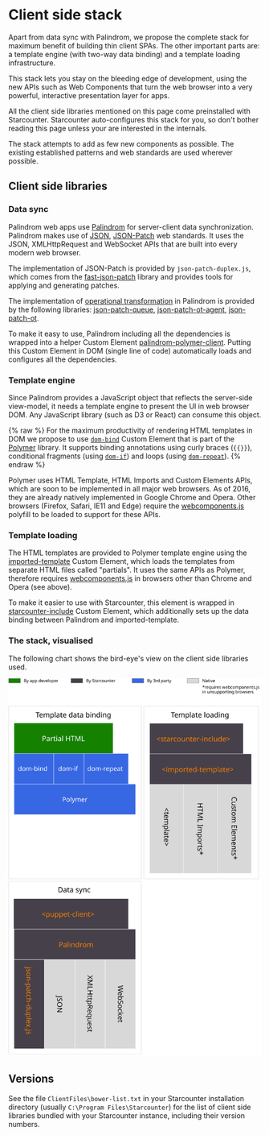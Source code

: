 # Client side stack

Apart from data sync with Palindrom, we propose the complete stack for maximum benefit of building thin client SPAs. The other important parts are: a template engine (with two-way data binding) and a template loading infrastructure.

This stack lets you stay on the bleeding edge of development, using the new APIs such as Web Components that turn the web browser into a very powerful, interactive presentation layer for apps.

All the client side libraries mentioned on this page come preinstalled with Starcounter. Starcounter auto-configures this stack for you, so don't bother reading this page unless your are interested in the internals.

The stack attempts to add as few new components as possible. The existing established patterns and web standards are used wherever possible.

## Client side libraries

### Data sync

Palindrom web apps use [Palindrom](https://github.com/Palindrom/Palindrom) for server-client data synchronization. Palindrom makes use of [JSON](http://www.json.org/), [JSON-Patch](https://tools.ietf.org/html/rfc6902) web standards. It uses the JSON, XMLHttpRequest and WebSocket APIs that are built into every modern web browser.

The implementation of JSON-Patch is provided by `json-patch-duplex.js`, which comes from the [fast-json-patch](https://github.com/Starcounter-Jack/JSON-Patch) library and provides tools for applying and generating patches.

The implementation of [operational transformation](https://en.wikipedia.org/wiki/Operational_transformation) in Palindrom is provided by the following libraries: [json-patch-queue](https://github.com/Palindrom/JSON-Patch-Queue), [json-patch-ot-agent](https://github.com/Palindrom/JSON-Patch-OT-agent), [json-patch-ot](https://github.com/Palindrom/JSON-Patch-OT).

To make it easy to use, Palindrom including all the dependencies is wrapped into a helper Custom Element [palindrom-polymer-client](https://github.com/Palindrom/palindrom-polymer-client). Putting this Custom Element in DOM (single line of code) automatically loads and configures all the dependencies.

### Template engine

Since Palindrom provides a JavaScript object that reflects the server-side view-model, it needs a template engine to present the UI in web browser DOM. Any JavaScript library (such as D3 or React) can consume this object.

{% raw %}
For the maximum productivity of rendering HTML templates in DOM we propose to use [`dom-bind`](https://www.polymer-project.org/1.0/docs/devguide/data-binding) Custom Element that is part of the [Polymer](https://github.com/Polymer/polymer) library. It supports binding annotations using curly braces (`{{}}`), conditional fragments (using [`dom-if`](https://www.polymer-project.org/1.0/docs/devguide/templates#dom-if)) and loops (using [`dom-repeat`](https://www.polymer-project.org/1.0/docs/devguide/templates#dom-repeat)).
{% endraw %}

Polymer uses HTML Template, HTML Imports and Custom Elements APIs, which are soon to be implemented in all major web browsers. As of 2016, they are already natively implemented in Google Chrome and Opera. Other browsers (Firefox, Safari, IE11 and Edge) require the [webcomponents.js](https://github.com/webcomponents/webcomponentsjs) polyfill to be loaded to support for these APIs.

### Template loading

The HTML templates are provided to Polymer template engine using the [imported-template](https://github.com/Juicy/imported-template) Custom Element, which loads the templates from separate HTML files called "partials". It uses the same APIs as Polymer, therefore requires [webcomponents.js](https://github.com/webcomponents/webcomponentsjs) in browsers other than Chrome and Opera (see above).

To make it easier to use with Starcounter, this element is wrapped in [starcounter-include](https://github.com/Starcounter/starcounter-include) Custom Element, which additionally sets up the data binding between Palindrom and imported-template.

### The stack, visualised

The following chart shows the bird-eye's view on the client side libraries used.

![client side components](/assets/client-side-components.svg)

## Versions

See the file `ClientFiles\bower-list.txt` in your Starcounter installation directory (usually `C:\Program Files\Starcounter`) for the list of client side libraries bundled with your Starcounter instance, including their version numbers.
